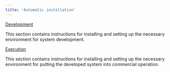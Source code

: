 ```yaml
---
title: 'Automatic installation'
---
```


[Development](Development_auto_.md)

This section contains instructions for installing and setting up the necessary environment for system development.

[Execution](Execution_auto_.md)

This section contains instructions for installing and setting up the necessary environment for putting the developed system into commercial operation.
